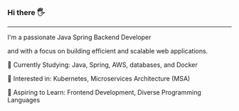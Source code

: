 <!--
**SungwonJeong/SungwonJeong** is a ✨ _special_ ✨ repository because its `README.md` (this file) appears on your GitHub profile.

Here are some ideas to get you started:

- 🔭 I’m currently working on ...
- 🌱 I’m currently learning ...
- 👯 I’m looking to collaborate on ...
- 🤔 I’m looking for help with ...
- 💬 Ask me about ...
- 📫 How to reach me: ...
- 😄 Pronouns: ...
- ⚡ Fun fact: ...
-->

### Hi there 🖐️
---

I'm a passionate Java Spring Backend Developer

and with a focus on building efficient and scalable web applications.


📘 Currently Studying: Java, Spring, AWS, databases, and Docker

🌟 Interested in: Kubernetes, Microservices Architecture (MSA)

🚀 Aspiring to Learn: Frontend Development, Diverse Programming Languages




